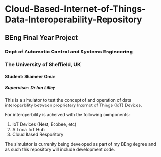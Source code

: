 # Cloud-Based-Internet-of-Things-Data-Interoperability-Repository #
## BEng Final Year Project ##
### Dept of Automatic Control and Systems Engineering ###
### The University of Sheffield, UK ###

#### Student: Shameer Omar ####
##### Supervisor: Dr Ian Lilley ####

This is a simulator to test the concept of and operation of data interoperbility between proprietary Internet of Things (IoT) Devices. 

For interoperbility is acheived with the following components:
  1. IoT Devices (Nest, Ecobee, etc)
  2. A Local IoT Hub
  3. Cloud Based Respository

The simulator is currenlty being developed as part of my BEng degree and as such this repository will include development code. 
